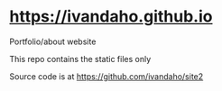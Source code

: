 # https://ivandaho.github.io
Portfolio/about website

This repo contains the static files only

Source code is at https://github.com/ivandaho/site2
